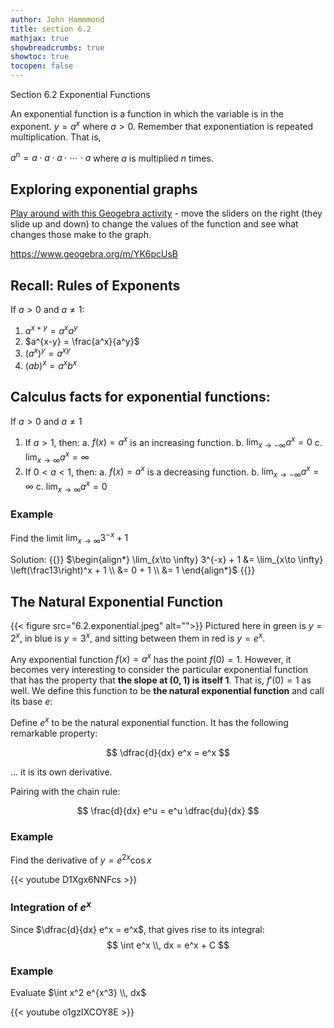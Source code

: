```yaml
---
author: John Hammmond
title: section 6.2
mathjax: true
showbreadcrumbs: true
showtoc: true
tocopen: false
---
```


Section 6.2 Exponential Functions
<!--more-->

An exponential function is a function in which the variable is in the exponent. $y = a^x$ where $a > 0$. Remember that exponentiation is repeated multiplication. That is,

$a^n = a\cdot a \cdot a \cdot \cdots \cdot a$ where $a$ is multiplied $n$ times. 

## Exploring exponential graphs

[Play around with this Geogebra activity](https://www.geogebra.org/m/YK6pcUsB) - move the sliders on the right (they slide up and down) to change the values of the function and see what changes those make to the graph.

https://www.geogebra.org/m/YK6pcUsB

## Recall: Rules of Exponents
If $a > 0$ and $a \ne 1$:
1.  $a^{x+y} = a^x a^y$
2. $a^{x-y} = \frac{a^x}{a^y}$
3. $(a^x)^y = a^{xy}$
4. $(ab)^x = a^x b^x$

## Calculus facts for exponential functions:
If $a > 0$ and $a \ne 1$
1. If $a >1$, then: 
   a. $f(x) = a^x$ is an increasing function.
   b. $\displaystyle \lim_{x\to -\infty} a^x = 0$
   c. $\displaystyle \lim_{x \to \infty} a^x = \infty$
2. If $0 < a < 1$, then: 
   a. $f(x) = a^{x}$ is a decreasing function. 
   b. $\displaystyle \lim_{x\to -\infty} a^x = \infty$
   c. $\displaystyle \lim_{x \to \infty} a^x = 0$


### Example
Find the limit $\displaystyle \lim_{x\to \infty} 3^{-x} + 1$

Solution:
{{<spoiler>}}
$\begin{align*}
 \lim_{x\to \infty} 3^{-x} + 1 &= \lim_{x\to \infty} \left(\frac13\right)^x + 1 \\ &= 0 + 1 \\ &= 1
\end{align*}$
{{</spoiler>}}


## The Natural Exponential Function

{{< figure src="6.2.exponential.jpeg" alt="">}}
Pictured here in green is $y=2^x$, in blue is $y=3^x$, and sitting between them in red is $y = e^x$. 

Any exponential function $f(x) =a^x$ has the point $f(0) = 1$.  However, it becomes very interesting to consider the particular exponential function that has the property that **the slope at $(0,1)$ is itself 1**. That is, $f'(0) = 1$ as well. We define this function to be **the natural exponential function** and call its base $e$:

Define $e^x$ to be the natural exponential function. It has the following remarkable property:

$$
\dfrac{d}{dx} e^x = e^x
$$

... it is its own derivative.

Pairing with the chain rule:

$$
\frac{d}{dx} e^u = e^u \dfrac{du}{dx}
$$

### Example

Find the derivative of $y = e^{2x} \cos x$

{{< youtube D1Xgx6NNFcs >}}


### Integration of $e^x$

Since $\dfrac{d}{dx} e^x = e^x$, that gives rise to its integral: 
$$
\int e^x \\, dx = e^x + C
$$

### Example
Evaluate $\int x^2 e^{x^3} \\, dx$

{{< youtube o1gzIXCOY8E >}}